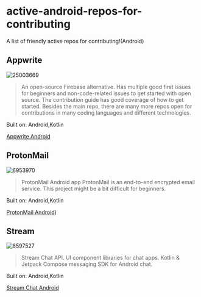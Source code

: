 # active-android-repos-for-contributing
A list of friendly active repos for contributing!(Android)


## Appwrite 
![25003669](https://user-images.githubusercontent.com/13647384/169467231-0f229b69-516a-4f13-9a7a-69c3780f5337.png)


> An open-source Firebase alternative. Has multiple good first issues for beginners and non-code-related issues to get started with open source. The contribution guide has good coverage of how to get started. Besides the main repo, there are many more repos open for contributions in many coding languages and different technologies. 

Built on: Android,Kotlin

[Appwrite Android](https://github.com/appwrite/sdk-for-android)


## ProtonMail 
![6953970](https://user-images.githubusercontent.com/13647384/169549186-d26b16b7-8b15-44e5-ab37-3022f1cbbfbc.png)


> ProtonMail Android app
> ProtonMail is an end-to-end encrypted email service. This project might be a bit difficult for beginners.

Built on: Android,Kotlin

[ProtonMail  Android](https://github.com/ProtonMail/proton-mail-android))


## Stream 
![8597527](https://user-images.githubusercontent.com/13647384/169640480-abd22520-650e-4672-94a2-cc14a3fe233b.png)


> Stream Chat API. UI component libraries for chat apps. Kotlin & Jetpack Compose messaging SDK for Android chat.

Built on: Android,Kotlin

[Stream Chat Android](https://github.com/GetStream/stream-chat-android)
